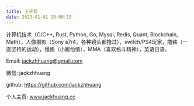 ```yaml
---
title: 关于我
date: 2023-01-01 20:00:15
---
```


计算机技术（C/C++, Rust, Python, Go, Mysql, Redis, Quant, Blockchain, Math），人像摄影（Sony a7r4，各种镜头都撸过），switch/PS4玩家，撸铁（一直坚持的运动），慢跑（小跑怡情），MMA（喜欢格斗精神），英语日语。

Email: jackzhhuang@gmail.com

微信: jackzhhuang

github: https://github.com/jackzhhuang

个人主页: www.jackhuang.cc
